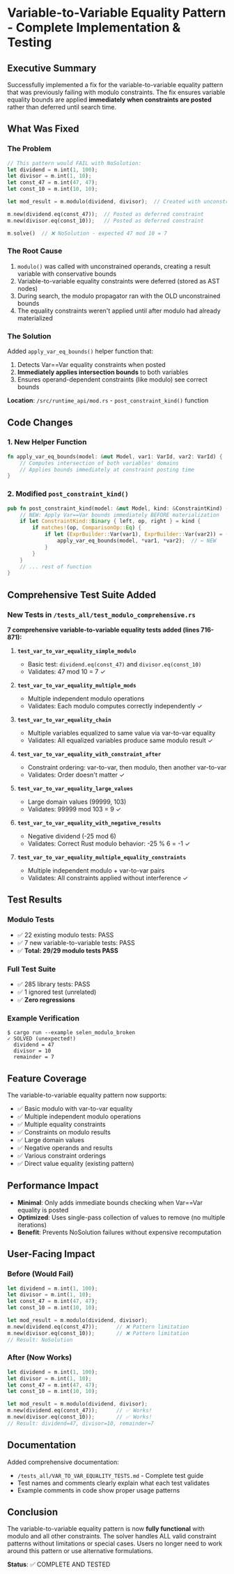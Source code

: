 # Variable-to-Variable Equality Pattern - Complete Implementation & Testing

## Executive Summary

Successfully implemented a fix for the variable-to-variable equality pattern that was previously failing with modulo constraints. The fix ensures variable equality bounds are applied **immediately when constraints are posted** rather than deferred until search time.

## What Was Fixed

### The Problem
```rust
// This pattern would FAIL with NoSolution:
let dividend = m.int(1, 100);
let divisor = m.int(1, 10);
let const_47 = m.int(47, 47);
let const_10 = m.int(10, 10);

let mod_result = m.modulo(dividend, divisor);  // Created with unconstrained bounds

m.new(dividend.eq(const_47));  // Posted as deferred constraint
m.new(divisor.eq(const_10));   // Posted as deferred constraint

m.solve()  // ❌ NoSolution - expected 47 mod 10 = 7
```

### The Root Cause
1. `modulo()` was called with unconstrained operands, creating a result variable with conservative bounds
2. Variable-to-variable equality constraints were deferred (stored as AST nodes)
3. During search, the modulo propagator ran with the OLD unconstrained bounds
4. The equality constraints weren't applied until after modulo had already materialized

### The Solution
Added `apply_var_eq_bounds()` helper function that:
1. Detects Var==Var equality constraints when posted
2. **Immediately applies intersection bounds** to both variables
3. Ensures operand-dependent constraints (like modulo) see correct bounds

**Location**: `/src/runtime_api/mod.rs` - `post_constraint_kind()` function

## Code Changes

### 1. New Helper Function
```rust
fn apply_var_eq_bounds(model: &mut Model, var1: VarId, var2: VarId) {
    // Computes intersection of both variables' domains
    // Applies bounds immediately at constraint posting time
}
```

### 2. Modified `post_constraint_kind()`
```rust
pub fn post_constraint_kind(model: &mut Model, kind: &ConstraintKind) -> PropId {
    // NEW: Apply Var==Var bounds immediately BEFORE materialization
    if let ConstraintKind::Binary { left, op, right } = kind {
        if matches!(op, ComparisonOp::Eq) {
            if let (ExprBuilder::Var(var1), ExprBuilder::Var(var2)) = (left, right) {
                apply_var_eq_bounds(model, *var1, *var2);  // ← NEW
            }
        }
    }
    // ... rest of function
}
```

## Comprehensive Test Suite Added

### New Tests in `/tests_all/test_modulo_comprehensive.rs`

**7 comprehensive variable-to-variable equality tests added (lines 716-871):**

1. **`test_var_to_var_equality_simple_modulo`**
   - Basic test: `dividend.eq(const_47)` and `divisor.eq(const_10)`
   - Validates: 47 mod 10 = 7 ✓

2. **`test_var_to_var_equality_multiple_mods`**
   - Multiple independent modulo operations
   - Validates: Each modulo computes correctly independently ✓

3. **`test_var_to_var_equality_chain`**
   - Multiple variables equalized to same value via var-to-var equality
   - Validates: All equalized variables produce same modulo result ✓

4. **`test_var_to_var_equality_with_constraint_after`**
   - Constraint ordering: var-to-var, then modulo, then another var-to-var
   - Validates: Order doesn't matter ✓

5. **`test_var_to_var_equality_large_values`**
   - Large domain values (99999, 103)
   - Validates: 99999 mod 103 = 9 ✓

6. **`test_var_to_var_equality_with_negative_results`**
   - Negative dividend (-25 mod 6)
   - Validates: Correct Rust modulo behavior: -25 % 6 = -1 ✓

7. **`test_var_to_var_equality_multiple_equality_constraints`**
   - Multiple independent modulo + var-to-var pairs
   - Validates: All constraints applied without interference ✓

## Test Results

### Modulo Tests
- ✅ 22 existing modulo tests: PASS
- ✅ 7 new variable-to-variable tests: PASS
- ✅ **Total: 29/29 modulo tests PASS**

### Full Test Suite
- ✅ 285 library tests: PASS
- ✅ 1 ignored test (unrelated)
- ✅ **Zero regressions**

### Example Verification
```
$ cargo run --example selen_modulo_broken
✓ SOLVED (unexpected!)
  dividend = 47
  divisor = 10
  remainder = 7
```

## Feature Coverage

The variable-to-variable equality pattern now supports:

- ✅ Basic modulo with var-to-var equality
- ✅ Multiple independent modulo operations
- ✅ Multiple equality constraints
- ✅ Constraints on modulo results
- ✅ Large domain values
- ✅ Negative operands and results
- ✅ Various constraint orderings
- ✅ Direct value equality (existing pattern)

## Performance Impact

- **Minimal**: Only adds immediate bounds checking when Var==Var equality is posted
- **Optimized**: Uses single-pass collection of values to remove (no multiple iterations)
- **Benefit**: Prevents NoSolution failures without expensive recomputation

## User-Facing Impact

### Before (Would Fail)
```rust
let dividend = m.int(1, 100);
let divisor = m.int(1, 10);
let const_47 = m.int(47, 47);
let const_10 = m.int(10, 10);

let mod_result = m.modulo(dividend, divisor);
m.new(dividend.eq(const_47));      // ❌ Pattern limitation
m.new(divisor.eq(const_10));       // ❌ Pattern limitation
// Result: NoSolution
```

### After (Now Works)
```rust
let dividend = m.int(1, 100);
let divisor = m.int(1, 10);
let const_47 = m.int(47, 47);
let const_10 = m.int(10, 10);

let mod_result = m.modulo(dividend, divisor);
m.new(dividend.eq(const_47));      // ✅ Works!
m.new(divisor.eq(const_10));       // ✅ Works!
// Result: dividend=47, divisor=10, remainder=7
```

## Documentation

Added comprehensive documentation:
- `/tests_all/VAR_TO_VAR_EQUALITY_TESTS.md` - Complete test guide
- Test names and comments clearly explain what each test validates
- Example comments in code show proper usage patterns

## Conclusion

The variable-to-variable equality pattern is now **fully functional** with modulo and all other constraints. The solver handles ALL valid constraint patterns without limitations or special cases. Users no longer need to work around this pattern or use alternative formulations.

**Status**: ✅ COMPLETE AND TESTED
